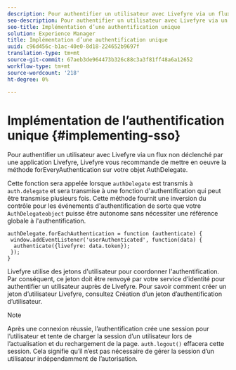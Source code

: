 ```yaml
---
description: Pour authentifier un utilisateur avec Livefyre via un flux non déclenché par une application Livefyre, Livefyre vous recommande de mettre en oeuvre la méthode forEveryAuthentication sur votre objet AuthDelegate.
seo-description: Pour authentifier un utilisateur avec Livefyre via un flux non déclenché par une application Livefyre, Livefyre vous recommande de mettre en oeuvre la méthode forEveryAuthentication sur votre objet AuthDelegate.
seo-title: Implémentation d’une authentification unique
solution: Experience Manager
title: Implémentation d’une authentification unique
uuid: c96d456c-b1ac-40e0-8d18-224652b9697f
translation-type: tm+mt
source-git-commit: 67aeb3de964473b326c88c3a3f81ff48a6a12652
workflow-type: tm+mt
source-wordcount: '218'
ht-degree: 0%

---
```



# Implémentation de l’authentification unique {#implementing-sso}

Pour authentifier un utilisateur avec Livefyre via un flux non déclenché par une application Livefyre, Livefyre vous recommande de mettre en oeuvre la méthode forEveryAuthentication sur votre objet AuthDelegate.

Cette fonction sera appelée lorsque `authDelegate` est transmis à `auth.delegate` et sera transmise à une fonction d&#39;authentification qui peut être transmise plusieurs fois. Cette méthode fournit une inversion du contrôle pour les événements d&#39;authentification de sorte que votre `AuthDelegateobject` puisse être autonome sans nécessiter une référence globale à l&#39;authentification.

```
authDelegate.forEachAuthentication = function (authenticate) { 
 window.addEventListener('userAuthenticated', function(data) { 
  authenticate({livefyre: data.token}); 
 }); 
}
```

Livefyre utilise des jetons d&#39;utilisateur pour coordonner l&#39;authentification. Par conséquent, ce jeton doit être renvoyé par votre service d’identité pour authentifier un utilisateur auprès de Livefyre. Pour savoir comment créer un jeton d’utilisateur Livefyre, consultez Création d’un jeton d’authentification d’utilisateur.

>[!NOTE]
>
>Après une connexion réussie, l’authentification crée une session pour l’utilisateur et tente de charger la session d’un utilisateur lors de l’actualisation et du rechargement de la page. `auth.logout()` effacera cette session. Cela signifie qu’il n’est pas nécessaire de gérer la session d’un utilisateur indépendamment de l’autorisation.

